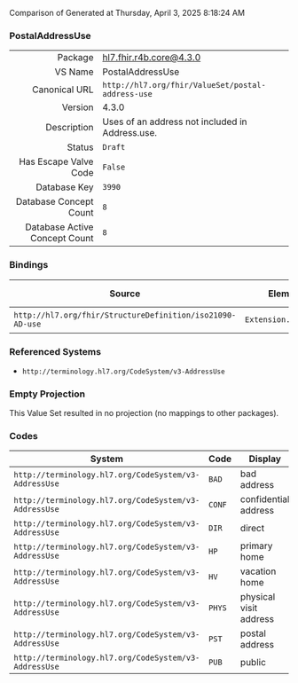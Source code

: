 Comparison of 
Generated at Thursday, April 3, 2025 8:18:24 AM

### PostalAddressUse

|      |     |
| ---: | --- |
| Package | hl7.fhir.r4b.core@4.3.0 |
| VS Name | PostalAddressUse |
| Canonical URL | `http://hl7.org/fhir/ValueSet/postal-address-use` |
| Version | 4.3.0 |
| Description | Uses of an address not included in Address.use. |
| Status | `Draft` |
| Has Escape Valve Code | `False` |
| Database Key | `3990` |
| Database Concept Count | `8` |
| Database Active Concept Count | `8` |
### Bindings

| Source | Element | Binding | Strength | Element Short |
| ------ | ------- | ------- | -------- | ------------- |
| `http://hl7.org/fhir/StructureDefinition/iso21090-AD-use` | `Extension.value[x]` | `http://hl7.org/fhir/ValueSet/postal-address-use\|4.3.0` | `Required` | Value of extension |

### Referenced Systems

* `http://terminology.hl7.org/CodeSystem/v3-AddressUse`
### Empty Projection

This Value Set resulted in no projection (no mappings to other packages).

### Codes

| System | Code | Display |
| ------ | ---- | ------- |
| `http://terminology.hl7.org/CodeSystem/v3-AddressUse` | `BAD` | bad address |
| `http://terminology.hl7.org/CodeSystem/v3-AddressUse` | `CONF` | confidential address |
| `http://terminology.hl7.org/CodeSystem/v3-AddressUse` | `DIR` | direct |
| `http://terminology.hl7.org/CodeSystem/v3-AddressUse` | `HP` | primary home |
| `http://terminology.hl7.org/CodeSystem/v3-AddressUse` | `HV` | vacation home |
| `http://terminology.hl7.org/CodeSystem/v3-AddressUse` | `PHYS` | physical visit address |
| `http://terminology.hl7.org/CodeSystem/v3-AddressUse` | `PST` | postal address |
| `http://terminology.hl7.org/CodeSystem/v3-AddressUse` | `PUB` | public |
